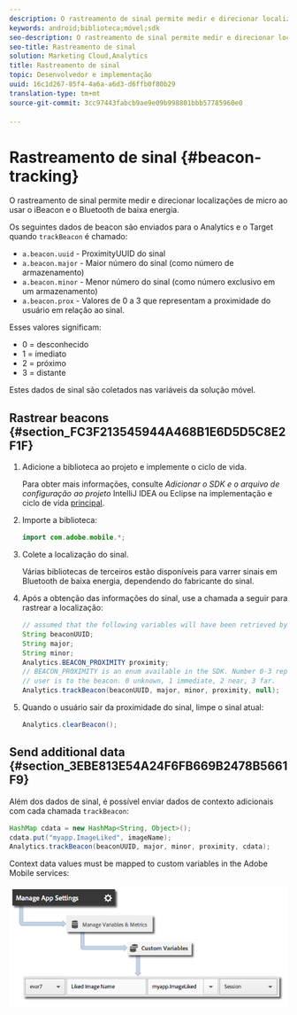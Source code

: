 ```yaml
---
description: O rastreamento de sinal permite medir e direcionar localizações de micro ao usar o iBeacon e o Bluetooth de baixa energia.
keywords: android;biblioteca;móvel;sdk
seo-description: O rastreamento de sinal permite medir e direcionar localizações de micro ao usar o iBeacon e o Bluetooth de baixa energia.
seo-title: Rastreamento de sinal
solution: Marketing Cloud,Analytics
title: Rastreamento de sinal
topic: Desenvolvedor e implementação
uuid: 16c1d267-85f4-4a6a-a6d3-d6ffb0f80b29
translation-type: tm+mt
source-git-commit: 3cc97443fabcb9ae9e09b998801bbb57785960e0

---
```



# Rastreamento de sinal {#beacon-tracking}

O rastreamento de sinal permite medir e direcionar localizações de micro ao usar o iBeacon e o Bluetooth de baixa energia.

Os seguintes dados de beacon são enviados para o Analytics e o Target quando `trackBeacon` é chamado:

* `a.beacon.uuid` - ProximityUUID do sinal
* `a.beacon.major` - Maior número do sinal (como número de armazenamento)
* `a.beacon.minor` - Menor número do sinal (como número exclusivo em um armazenamento)
* `a.beacon.prox` - Valores de 0 a 3 que representam a proximidade do usuário em relação ao sinal.

Esses valores significam:

* 0 = desconhecido
* 1 = imediato
* 2 = próximo
* 3 = distante

Estes dados de sinal são coletados nas variáveis da solução móvel.

## Rastrear beacons {#section_FC3F213545944A468B1E6D5D5C8E2F1F}

1. Adicione a biblioteca ao projeto e implemente o ciclo de vida.

   Para obter mais informações, consulte *Adicionar o SDK e o arquivo de configuração ao projeto* IntelliJ IDEA ou Eclipse na implementação e ciclo de vida [principal](/help/android/getting-started/dev-qs.md).

1. Importe a biblioteca:

   ```java
   import com.adobe.mobile.*;
   ```

1. Colete a localização do sinal.

   Várias bibliotecas de terceiros estão disponíveis para varrer sinais em Bluetooth de baixa energia, dependendo do fabricante do sinal.
1. Após a obtenção das informações do sinal, use a chamada a seguir para rastrear a localização:

   ```java
   // assumed that the following variables will have been retrieved by the 3rd party beacon library 
   String beaconUUID; 
   String major; 
   String minor; 
   Analytics.BEACON_PROXIMITY proximity;  
   // BEACON_PROXIMITY is an enum available in the SDK. Number 0-3 representing how close the 
   // user is to the beacon. 0 unknown, 1 immediate, 2 near, 3 far.  
   Analytics.trackBeacon(beaconUUID, major, minor, proximity, null);
   ```

1. Quando o usuário sair da proximidade do sinal, limpe o sinal atual:

   ```java
   Analytics.clearBeacon();
   ```

## Send additional data {#section_3EBE813E54A24F6FB669B2478B5661F9}

Além dos dados de sinal, é possível enviar dados de contexto adicionais com cada chamada `trackBeacon`:

```java
HashMap cdata = new HashMap<String, Object>(); 
cdata.put("myapp.ImageLiked", imageName); 
Analytics.trackBeacon(beaconUUID, major, minor, proximity, cdata);
```

Context data values must be mapped to custom variables in the Adobe Mobile services:

![](assets/map-variable-context-ltv.png)

